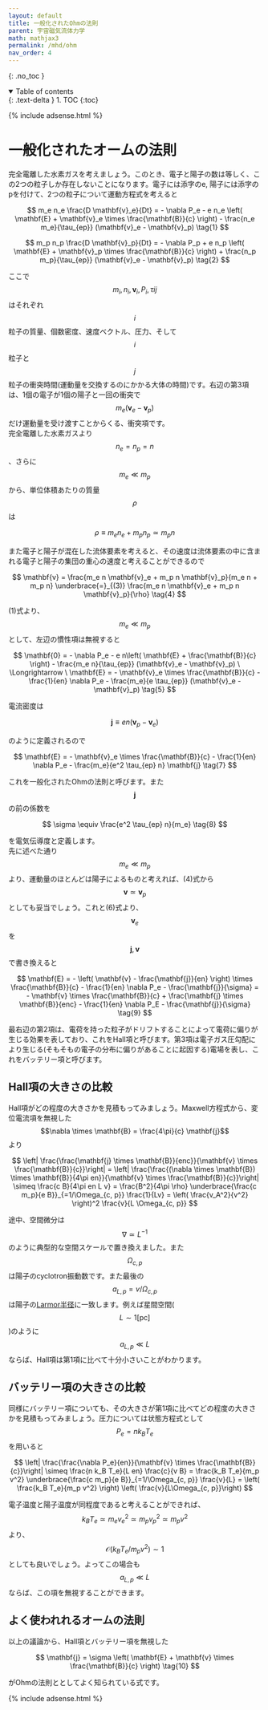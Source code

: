 ```yaml
---
layout: default
title: 一般化されたOhmの法則
parent: 宇宙磁気流体力学
math: mathjax3
permalink: /mhd/ohm
nav_order: 4
---
```


{: .no_toc }

<details open markdown="block">
  <summary>
    Table of contents
  </summary>
  {: .text-delta }
1. TOC
{:toc}
</details>

{% include adsense.html %} 

# 一般化されたオームの法則

完全電離した水素ガスを考えましょう。このとき、電子と陽子の数は等しく、この2つの粒子しか存在しないことになります。電子には添字のe, 陽子には添字のpを付けて、2つの粒子について運動方程式を考えると

$$
m_e n_e \frac{D \mathbf{v}_e}{Dt} 
= - \nabla P_e - e n_e \left( \mathbf{E} + \mathbf{v}_e \times \frac{\mathbf{B}}{c} \right) - \frac{n_e m_e}{\tau_{ep}} (\mathbf{v}_e - \mathbf{v}_p) \tag{1}
$$

$$
m_p n_p \frac{D \mathbf{v}_p}{Dt} 
= - \nabla P_p + e n_p \left( \mathbf{E} + \mathbf{v}_p \times \frac{\mathbf{B}}{c} \right) + \frac{n_p m_p}{\tau_{ep}} (\mathbf{v}_e - \mathbf{v}_p) \tag{2}
$$

ここで$$m_i, n_i, \mathbf{v}_i, P_i, \tau{ij}$$はそれぞれ$$i$$粒子の質量、個数密度、速度ベクトル、圧力、そして$$i$$粒子と$$j$$粒子の衝突時間(運動量を交換するのにかかる大体の時間)です。右辺の第3項は、1個の電子が1個の陽子と一回の衝突で$$m_e (\mathbf{v}_e-\mathbf{v}_p)$$だけ運動量を受け渡すことからくる、衝突項です。  
完全電離した水素ガスより$$n_e = n_p = n$$、さらに$$m_e \ll m_p$$から、単位体積あたりの質量$$\rho$$は

$$
\rho \equiv m_e n_e + m_p n_p 
\simeq m_p n \tag{3}
$$

また電子と陽子が混在した流体要素を考えると、その速度は流体要素の中に含まれる電子と陽子の集団の重心の速度と考えることができるので

$$
\mathbf{v} 
= \frac{m_e n \mathbf{v}_e + m_p n \mathbf{v}_p}{m_e n + m_p n} 
\underbrace{=}_{(3)} \frac{m_e n \mathbf{v}_e + m_p n \mathbf{v}_p}{\rho} \tag{4}
$$

(1)式より、$$m_e \ll m_p$$として、左辺の慣性項は無視すると

$$
\mathbf{0} 
= - \nabla P_e - e n\left( \mathbf{E} + \frac{\mathbf{B}}{c} \right) - \frac{m_e n}{\tau_{ep}} (\mathbf{v}_e - \mathbf{v}_p) \ \Longrightarrow \ 
\mathbf{E} 
= - \mathbf{v}_e \times \frac{\mathbf{B}}{c} - \frac{1}{en} \nabla P_e - \frac{m_e}{e \tau_{ep}} (\mathbf{v}_e - \mathbf{v}_p) \tag{5}
$$

電流密度は

$$
\mathbf{j} 
\equiv e n (\mathbf{v}_p - \mathbf{v}_e) \tag{6}
$$

のように定義されるので

$$
\mathbf{E} 
= - \mathbf{v}_e \times \frac{\mathbf{B}}{c} - \frac{1}{en} \nabla P_e - \frac{m_e}{e^2 \tau_{ep} n} \mathbf{j} \tag{7}
$$

これを一般化されたOhmの法則と呼びます。また$$\mathbf{j}$$の前の係数を

$$
\sigma 
\equiv \frac{e^2 \tau_{ep} n}{m_e} \tag{8}
$$

を電気伝導度と定義します。  
先に述べた通り$$m_e \ll m_p$$より、運動量のほとんどは陽子によるものと考えれば、(4)式から$$\mathbf{v} \simeq \mathbf{v}_p$$としても妥当でしょう。これと(6)式より、$$\mathbf{v}_e$$を$$\mathbf{j}, \mathbf{v}$$で書き換えると

$$
\mathbf{E} 
= - \left( \mathbf{v} - \frac{\mathbf{j}}{en} \right) \times \frac{\mathbf{B}}{c} - \frac{1}{en} \nabla P_e - \frac{\mathbf{j}}{\sigma} 
= - \mathbf{v} \times \frac{\mathbf{B}}{c} + \frac{\mathbf{j} \times \mathbf{B}}{enc} - \frac{1}{en} \nabla P_E - \frac{\mathbf{j}}{\sigma} \tag{9}
$$

最右辺の第2項は、電荷を持った粒子がドリフトすることによって電荷に偏りが生じる効果を表しており、これをHall項と呼びます。第3項は電子ガス圧勾配により生じる(そもそもの電子の分布に偏りがあることに起因する)電場を表し、これをバッテリー項と呼びます。

## Hall項の大きさの比較

Hall項がどの程度の大きさかを見積もってみましょう。Maxwell方程式から、変位電流項を無視した$$\nabla \times \mathbf{B} = \frac{4\pi}{c} \mathbf{j}$$より

$$
\left| \frac{\frac{\mathbf{j} \times \mathbf{B}}{enc}}{\mathbf{v} \times \frac{\mathbf{B}}{c}}\right| 
= \left| \frac{\frac{(\nabla \times \mathbf{B}) \times \mathbf{B}}{4\pi en}}{\mathbf{v} \times \frac{\mathbf{B}}{c}}\right| 
\simeq \frac{c B}{4\pi en L v}  
= \frac{B^2}{4\pi \rho} \underbrace{\frac{c m_p}{e B}}_{=1/\Omega_{c, p}} \frac{1}{Lv} 
= \left( \frac{v_A^2}{v^2} \right)^2 \frac{v}{L \Omega_{c, p}}
$$

途中、空間微分は$$\nabla \simeq L^{-1}$$のように典型的な空間スケールで置き換えました。また$$\Omega_{c, p}$$は陽子のcyclotron振動数です。また最後の$$a_{L, p} = v/\Omega_{c, p}$$は陽子の[Larmor半径](/astroelec/uniform_mag)に一致します。例えば星間空間($$L \sim 1 [\mathrm{pc}]$$)のように$$a_{L, p} \ll L$$ならば、Hall項は第1項に比べて十分小さいことがわかります。  

## バッテリー項の大きさの比較

同様にバッテリー項についても、その大きさが第1項に比べてどの程度の大きさかを見積もってみましょう。圧力については状態方程式として$$P_e = n k_B T_e$$を用いると

$$
\left| \frac{\frac{\nabla P_e}{en}}{\mathbf{v} \times \frac{\mathbf{B}}{c}}\right| 
\simeq \frac{n k_B T_e}{L en} \frac{c}{v B} 
= \frac{k_B T_e}{m_p v^2} \underbrace{\frac{c m_p}{e B}}_{=1/\Omega_{c, p}} \frac{v}{L}
= \left( \frac{k_B T_e}{m_p v^2} \right) \left( \frac{v}{L\Omega_{c, p}}\right)
$$

電子温度と陽子温度が同程度であると考えることができれば、$$k_B T_e \simeq m_e v_e^2 \simeq m_p v_p^2 \simeq m_p v^2$$より、$$\mathcal{O}(k_B T_e / m_p v^2) \sim 1$$としても良いでしょう。よってこの場合も$$a_{L, p} \ll L$$ならば、この項を無視することができます。

## よく使われれるオームの法則

以上の議論から、Hall項とバッテリー項を無視した

$$
\mathbf{j} 
= \sigma \left( \mathbf{E} + \mathbf{v} \times \frac{\mathbf{B}}{c} \right) \tag{10}
$$

がOhmの法則ととしてよく知られている式です。

{% include adsense.html %} 
